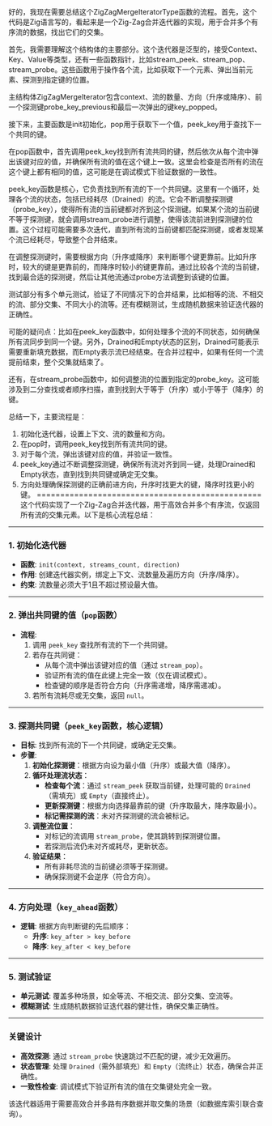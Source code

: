 好的，我现在需要总结这个ZigZagMergeIteratorType函数的流程。首先，这个代码是Zig语言写的，看起来是一个Zig-Zag合并迭代器的实现，用于合并多个有序流的数据，找出它们的交集。

首先，我需要理解这个结构体的主要部分。这个迭代器是泛型的，接受Context、Key、Value等类型，还有一些函数指针，比如stream_peek、stream_pop、stream_probe。这些函数用于操作各个流，比如获取下一个元素、弹出当前元素、探测到指定键的位置。

主结构体ZigZagMergeIterator包含context、流的数量、方向（升序或降序）、前一个探测键probe_key_previous和最后一次弹出的键key_popped。

接下来，主要函数是init初始化，pop用于获取下一个值，peek_key用于查找下一个共同的键。

在pop函数中，首先调用peek_key找到所有流共同的键，然后依次从每个流中弹出该键对应的值，并确保所有流的值在这个键上一致。这里会检查是否所有的流在这个键上都有相同的值，这可能是在调试模式下验证数据的一致性。

peek_key函数是核心，它负责找到所有流的下一个共同键。这里有一个循环，处理各个流的状态，包括已经耗尽（Drained）的流。它会不断调整探测键（probe_key），使得所有流的当前键都对齐到这个探测键。如果某个流的当前键不等于探测键，就会调用stream_probe进行调整，使得该流前进到探测键的位置。这个过程可能需要多次迭代，直到所有流的当前键都匹配探测键，或者发现某个流已经耗尽，导致整个合并结束。

在调整探测键时，需要根据方向（升序或降序）来判断哪个键更靠前。比如升序时，较大的键是更靠前的，而降序时较小的键更靠前。通过比较各个流的当前键，找到最合适的探测键，然后让其他流通过probe方法调整到该键的位置。

测试部分有多个单元测试，验证了不同情况下的合并结果，比如相等的流、不相交的流、部分交集、不同大小的流等。还有模糊测试，生成随机数据来验证迭代器的正确性。

可能的疑问点：比如在peek_key函数中，如何处理多个流的不同状态，如何确保所有流同步到同一个键。另外，Drained和Empty状态的区别，Drained可能表示需要重新填充数据，而Empty表示流已经结束。在合并过程中，如果有任何一个流提前结束，整个交集就结束了。

还有，在stream_probe函数中，如何调整流的位置到指定的probe_key。这可能涉及到二分查找或者顺序扫描，直到找到大于等于（升序）或小于等于（降序）的键。

总结一下，主要流程是：

1. 初始化迭代器，设置上下文、流的数量和方向。
2. 在pop时，调用peek_key找到所有流共同的键。
3. 对于每个流，弹出该键对应的值，并验证一致性。
4. peek_key通过不断调整探测键，确保所有流对齐到同一键，处理Drained和Empty状态，直到找到共同键或确定无交集。
5. 方向处理确保探测键的正确前进方向，升序时找更大的键，降序时找更小的键。
================================================
这个代码实现了一个Zig-Zag合并迭代器，用于高效合并多个有序流，仅返回所有流的交集元素。以下是核心流程总结：

---

### **1. 初始化迭代器**
- **函数**: `init(context, streams_count, direction)`
- **作用**: 创建迭代器实例，绑定上下文、流数量及遍历方向（升序/降序）。
- **约束**: 流数量必须大于1且不超过预设最大值。

---

### **2. 弹出共同键的值（`pop`函数）**
- **流程**:
  1. 调用 `peek_key` 查找所有流的下一个共同键。
  2. 若存在共同键：
     - 从每个流中弹出该键对应的值（通过 `stream_pop`）。
     - 验证所有流的值在此键上完全一致（仅在调试模式）。
     - 检查键的顺序是否符合方向（升序需递增，降序需递减）。
  3. 若所有流耗尽或无交集，返回 `null`。

---

### **3. 探测共同键（`peek_key`函数，核心逻辑）**
- **目标**: 找到所有流的下一个共同键，或确定无交集。
- **步骤**:
  1. **初始化探测键**：根据方向设为最小值（升序）或最大值（降序）。
  2. **循环处理流状态**：
     - **检查每个流**：通过 `stream_peek` 获取当前键，处理可能的 `Drained`（需填充）或 `Empty`（直接终止）。
     - **更新探测键**：根据方向选择最靠前的键（升序取最大，降序取最小）。
     - **标记需探测的流**：未对齐探测键的流会被标记。
  3. **调整流位置**：
     - 对标记的流调用 `stream_probe`，使其跳转到探测键位置。
     - 若探测后流仍未对齐或耗尽，更新状态。
  4. **验证结果**：
     - 所有非耗尽流的当前键必须等于探测键。
     - 确保探测键不会逆序（符合方向）。

---

### **4. 方向处理（`key_ahead`函数）**
- **逻辑**: 根据方向判断键的先后顺序：
  - **升序**: `key_after > key_before`
  - **降序**: `key_after < key_before`

---

### **5. 测试验证**
- **单元测试**: 覆盖多种场景，如全等流、不相交流、部分交集、空流等。
- **模糊测试**: 生成随机数据验证迭代器的健壮性，确保交集正确性。

---

### **关键设计**
- **高效探测**: 通过 `stream_probe` 快速跳过不匹配的键，减少无效遍历。
- **状态管理**: 处理 `Drained`（需外部填充）和 `Empty`（流终止）状态，确保合并正确性。
- **一致性检查**: 调试模式下验证所有流的值在交集键处完全一致。

该迭代器适用于需要高效合并多路有序数据并取交集的场景（如数据库索引联合查询）。